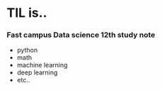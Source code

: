 # TIL is..
### Fast campus Data science 12th study note
- python
- math
- machine learning
- deep learning 
- etc..
